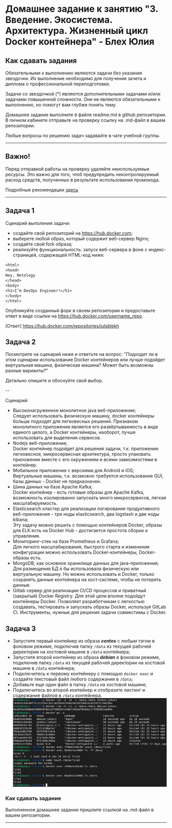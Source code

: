 # Домашнее задание к занятию "3. Введение. Экосистема. Архитектура. Жизненный цикл Docker контейнера" - Блех Юлия

## Как сдавать задания

Обязательными к выполнению являются задачи без указания звездочки. Их выполнение необходимо для получения зачета и диплома о профессиональной переподготовке.

Задачи со звездочкой (*) являются дополнительными задачами и/или задачами повышенной сложности. Они не являются обязательными к выполнению, но помогут вам глубже понять тему.

Домашнее задание выполните в файле readme.md в github репозитории. В личном кабинете отправьте на проверку ссылку на .md-файл в вашем репозитории.

Любые вопросы по решению задач задавайте в чате учебной группы.

---


## Важно!

Перед отправкой работы на проверку удаляйте неиспользуемые ресурсы.
Это важно для того, чтоб предупредить неконтролируемый расход средств, полученных в результате использования промокода.

Подробные рекомендации [здесь](https://github.com/netology-code/virt-homeworks/blob/virt-11/r/README.md)

---

## Задача 1

Сценарий выполения задачи:

- создайте свой репозиторий на https://hub.docker.com;
- выберете любой образ, который содержит веб-сервер Nginx;
- создайте свой fork образа;
- реализуйте функциональность:
запуск веб-сервера в фоне с индекс-страницей, содержащей HTML-код ниже:
```
<html>
<head>
Hey, Netology
</head>
<body>
<h1>I’m DevOps Engineer!</h1>
</body>
</html>
```
Опубликуйте созданный форк в своем репозитории и предоставьте ответ в виде ссылки на https://hub.docker.com/username_repo.

[Ответ] https://hub.docker.com/repositories/julsblekh

## Задача 2

Посмотрите на сценарий ниже и ответьте на вопрос:
"Подходит ли в этом сценарии использование Docker контейнеров или лучше подойдет виртуальная машина, физическая машина? Может быть возможны разные варианты?"

Детально опишите и обоснуйте свой выбор.

--

Сценарий:

- Высоконагруженное монолитное java веб-приложение;  
Следует использовать физическую машину, docker контейнеры больше подходят для легковесных решений. Признаком монолитного приложения является его развёртываемость в виде единого целого, а Docker контейнеры, наоборот, лучше использовать для выделения сервисов.
- Nodejs веб-приложение;  
Docker контейнер подойдет для решения задачи, т.к. приложение легковесное, микросервисная архитектура, просто упаковать приложение вместе с его окружением и всеми зависимостями в контейнер. 
- Мобильное приложение c версиями для Android и iOS;  
Виртуальные машины, т.к. возможно требуется использование GUI, базы данных - Docker не предназначен.
- Шина данных на базе Apache Kafka;  
Docker контейнер - есть готовые образы для Аpache Kafka, возможность изолированно запускать много микросервисов, легкая масштабируемость.
- Elasticsearch кластер для реализации логирования продуктивного веб-приложения - три ноды elasticsearch, два logstash и две ноды kibana;  
Эту задачу можно решить с помощью контейнеров Docker, образы для ELK есть на Docker Hub - достигается простота сборки и управления.
- Мониторинг-стек на базе Prometheus и Grafana;  
Для легкого масштабирования, быстрого старта и изменения конфигурации можно использовать Docker-контейнеры, Docker-образы есть. 
- MongoDB, как основное хранилище данных для java-приложения;  
Для размещения БД я бы использовала физическую или виртуальную машину. Но можно использовать и Docker, только сохранять данные контейнера на хост-системе, чтобы не потерять данные.  
- Gitlab сервер для реализации CI/CD процессов и приватный (закрытый) Docker Registry.
Для этой цели вполне подойдут контейнеры Docker. Позволяет разработчикам с легкостью создавать, тестировать и запускать образы Docker, используя GitLab CI. Инструменты, нужные для решения задачи совместимы с Docker. 

## Задача 3

- Запустите первый контейнер из образа ***centos*** c любым тэгом в фоновом режиме, подключив папку ```/data``` из текущей рабочей директории на хостовой машине в ```/data``` контейнера;
- Запустите второй контейнер из образа ***debian*** в фоновом режиме, подключив папку ```/data``` из текущей рабочей директории на хостовой машине в ```/data``` контейнера;
- Подключитесь к первому контейнеру с помощью ```docker exec``` и создайте текстовый файл любого содержания в ```/data```;
- Добавьте еще один файл в папку ```/data``` на хостовой машине;
- Подключитесь во второй контейнер и отобразите листинг и содержание файлов в ```/data``` контейнера.
  ![result](https://github.com/juls-blekh/-virt-homeworks/blob/main/img/3-1.png)


### Как cдавать задание

Выполненное домашнее задание пришлите ссылкой на .md-файл в вашем репозитории.

---
